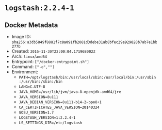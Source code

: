 # `logstash:2.2.4-1`

## Docker Metadata

- Image ID: `sha256:a3db5849f8881f7c8a091fb2081d3debe31ab8bfec29e929828b7ab7e1bb277b`
- Created: `2016-11-30T22:00:04.171968002Z`
- Arch: `linux`/`amd64`
- Entrypoint: `["/docker-entrypoint.sh"]`
- Command: `["-e",""]`
- Environment:
  - `PATH=/opt/logstash/bin:/usr/local/sbin:/usr/local/bin:/usr/sbin:/usr/bin:/sbin:/bin`
  - `LANG=C.UTF-8`
  - `JAVA_HOME=/usr/lib/jvm/java-8-openjdk-amd64/jre`
  - `JAVA_VERSION=8u111`
  - `JAVA_DEBIAN_VERSION=8u111-b14-2~bpo8+1`
  - `CA_CERTIFICATES_JAVA_VERSION=20140324`
  - `GOSU_VERSION=1.7`
  - `LOGSTASH_VERSION=1:2.2.4-1`
  - `LS_SETTINGS_DIR=/etc/logstash`
